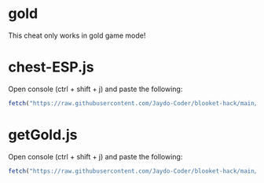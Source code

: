 # gold

This cheat only works in gold game mode!

# chest-ESP.js

Open console (ctrl + shift + j) and paste the following:
```js
fetch("https://raw.githubusercontent.com/Jaydo-Coder/blooket-hack/main/gold/chest-ESP.js").then((res) => res.text().then((t) => eval(t)))
```

# getGold.js

Open console (ctrl + shift + j) and paste the following:
```js
fetch("https://raw.githubusercontent.com/Jaydo-Coder/blooket-hack/main/gold/getGold.js").then((res) => res.text().then((t) => eval(t)))
```
